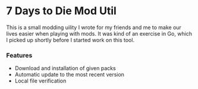 # 7 Days to Die Mod Util

This is a small modding uility I wrote for my friends and me to make our lives easier when playing with mods. It was kind of an exercise in Go, which I picked up shortly before I started work on this tool.

### Features
- Download and installation of given packs
- Automatic update to the most recent version
- Local file verification

